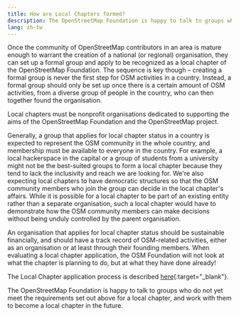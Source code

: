 ```yaml
---
title: How are Local Chapters formed?
description: The OpenStreetMap Foundation is happy to talk to groups who are going to apply and work with them to become a local chapter
lang: zh-tw
---
```


Once the community of OpenStreetMap contributors in an area is mature enough to warrant the creation of a national (or regional) organisation, they can set up a formal group and apply to be recognized as a local chapter of the OpenStreetMap Foundation. The sequence is key though – creating a formal group is never the first step for OSM activities in a country.  Instead, a formal group should only be set up once there is a certain amount of OSM activities, from a diverse group of people in the country, who can then together found the organisation.

Local chapters must be nonprofit organisations dedicated to supporting the aims of the OpenStreetMap Foundation and the OpenStreetMap project.

Generally, a group that applies for local chapter status in a country is expected to represent the OSM community in the whole country, and membership must be available to everyone in the country. For example, a local hackerspace in the capital or a group of students from a university might not be the best-suited groups to form a local chapter because they tend to lack the inclusivity and reach we are looking for.  We're also expecting local chapters to have democratic structures so that the OSM community members who join the group can decide in the local chapter's affairs. While it is possible for a local chapter to be part of an existing entity rather than a separate organisation, such a local chapter would have to demonstrate how the OSM community members can make decisions without being unduly controlled by the parent organisation.

An organisation that applies for local chapter status should be sustainable financially, and should have a track record of OSM-related activities, either as an organisation or at least through their founding members. When evaluating a local chapter application, the OSM Foundation will not look at what the chapter is planning to do, but at what they have done already!

The Local Chapter application process is described [here](https://wiki.osmfoundation.org/wiki/Local_Chapters){:target="_blank"}.

The OpenStreetMap Foundation is happy to talk to groups who do not yet meet the requirements set out above for a local chapter, and work with them to become a local chapter in the future.
